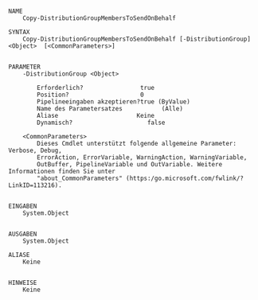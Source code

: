 ﻿```

NAME
    Copy-DistributionGroupMembersToSendOnBehalf
    
SYNTAX
    Copy-DistributionGroupMembersToSendOnBehalf [-DistributionGroup] <Object>  [<CommonParameters>]
    
    
PARAMETER
    -DistributionGroup <Object>
        
        Erforderlich?                true
        Position?                    0
        Pipelineeingaben akzeptieren?true (ByValue)
        Name des Parametersatzes           (Alle)
        Aliase                      Keine
        Dynamisch?                     false
        
    <CommonParameters>
        Dieses Cmdlet unterstützt folgende allgemeine Parameter: Verbose, Debug,
        ErrorAction, ErrorVariable, WarningAction, WarningVariable,
        OutBuffer, PipelineVariable und OutVariable. Weitere Informationen finden Sie unter 
        "about_CommonParameters" (https:/go.microsoft.com/fwlink/?LinkID=113216). 
    
    
EINGABEN
    System.Object
    
    
AUSGABEN
    System.Object
    
ALIASE
    Keine
    

HINWEISE
    Keine



```

